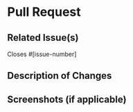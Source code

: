 # Pull Request

## Related Issue(s)
<!-- Link the issue(s) that are addressed by this pull request. Use the format "Closes #[issue-number]" to automatically close the issue when the PR is merged. -->
Closes #[issue-number]

## Description of Changes
<!-- Provide a brief summary of the changes made in this pull request. -->

## Screenshots (if applicable)
<!-- If there are any UI changes, please provide before and after screenshots. -->
